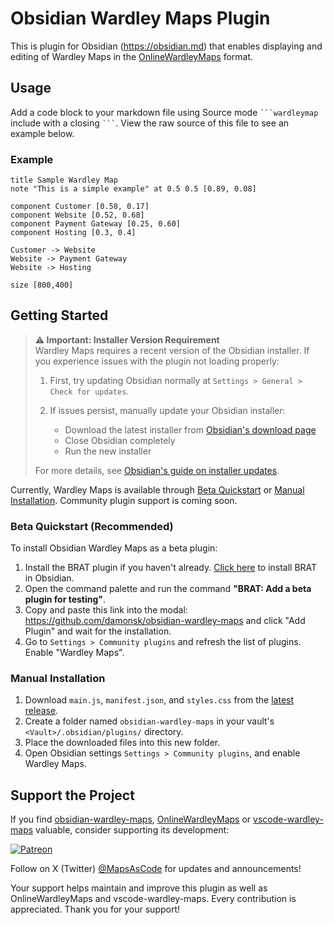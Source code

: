 # Obsidian Wardley Maps Plugin

This is plugin for Obsidian (https://obsidian.md) that enables displaying and editing of Wardley Maps in the [OnlineWardleyMaps](https://onlinewardleymaps.com) format.

## Usage

Add a code block to your markdown file using Source mode ` ```wardleymap ` include with a closing ` ``` `.  View the raw source of this file to see an example below.

### Example

```wardleymap
title Sample Wardley Map
note "This is a simple example" at 0.5 0.5 [0.89, 0.08]

component Customer [0.58, 0.17] 
component Website [0.52, 0.68] 
component Payment Gateway [0.25, 0.60] 
component Hosting [0.3, 0.4] 

Customer -> Website
Website -> Payment Gateway
Website -> Hosting

size [800,400]
```

## Getting Started

> **⚠️ Important: Installer Version Requirement**  
> Wardley Maps requires a recent version of the Obsidian installer. If you experience issues with the plugin not loading properly:
> 
> 1. First, try updating Obsidian normally at `Settings > General > Check for updates`.
> 
> 2. If issues persist, manually update your Obsidian installer:
>    - Download the latest installer from [Obsidian's download page](https://obsidian.md/download)
>    - Close Obsidian completely
>    - Run the new installer
> 
> For more details, see [Obsidian's guide on installer updates](https://help.obsidian.md/Getting+started/Update+Obsidian#Installer+updates).

Currently, Wardley Maps is available through [Beta Quickstart](#beta-quickstart-recommended) or [Manual Installation](#manual-installation). Community plugin support is coming soon.

### Beta Quickstart (Recommended)

To install Obsidian Wardley Maps as a beta plugin:

1. Install the BRAT plugin if you haven't already. [Click here](obsidian://show-plugin?id=obsidian42-brat) to install BRAT in Obsidian.
2. Open the command palette and run the command **"BRAT: Add a beta plugin for testing"**.
3. Copy and paste this link into the modal: https://github.com/damonsk/obsidian-wardley-maps and click "Add Plugin" and wait for the installation.
4. Go to `Settings > Community plugins` and refresh the list of plugins. Enable "Wardley Maps".

### Manual Installation

1. Download `main.js`, `manifest.json`, and `styles.css` from the [latest release](https://github.com/damonsk/obsidian-wardley-maps/releases/latest).
2. Create a folder named `obsidian-wardley-maps` in your vault's `<Vault>/.obsidian/plugins/` directory.
3. Place the downloaded files into this new folder.
4. Open Obsidian settings `Settings > Community plugins`, and enable Wardley Maps.

## Support the Project

If you find [obsidian-wardley-maps](https://github.com/damonsk/obsidian-wardley-maps), [OnlineWardleyMaps](https://github.com/damonsk/onlinewardleymaps) or [vscode-wardley-maps](https://github.com/damonsk/vscode-wardley-maps) valuable, consider supporting its development:

[![Patreon](https://c5.patreon.com/external/logo/become_a_patron_button.png)](https://www.patreon.com/mapsascode/overview)

Follow on X (Twitter) [@MapsAsCode](https://x.com/mapsascode) for updates and announcements!

Your support helps maintain and improve this plugin as well as OnlineWardleyMaps and vscode-wardley-maps. Every contribution is appreciated. Thank you for your support!